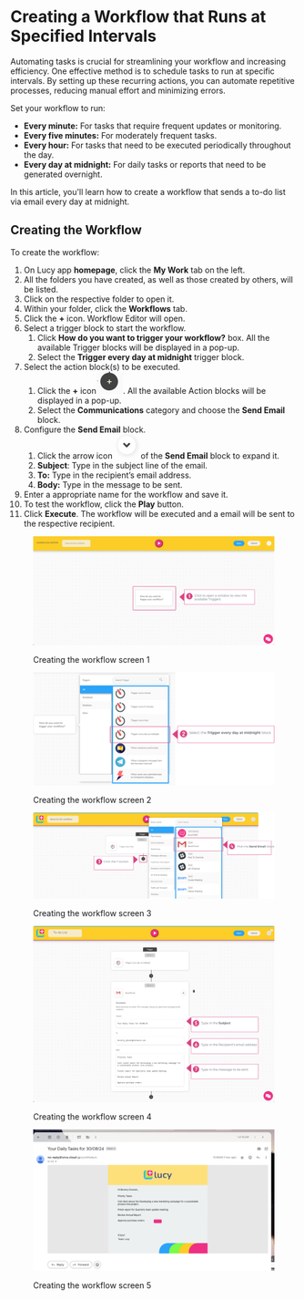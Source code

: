 # Creating a Workflow that Runs at Specified Intervals

Automating tasks is crucial for streamlining your workflow and increasing efficiency. One effective method is to schedule tasks to run at specific intervals. By setting up these recurring actions, you can automate repetitive processes, reducing manual effort and minimizing errors.

Set your workflow to run:

* **Every minute:** For tasks that require frequent updates or monitoring.
* **Every five minutes:** For moderately frequent tasks.
* **Every hour:** For tasks that need to be executed periodically throughout the day.
* **Every day at midnight:** For daily tasks or reports that need to be generated overnight.

In this article, you'll learn how to create a workflow that sends a to-do list via email every day at midnight.

## Creating the Workflow

To create the workflow:

1. On Lucy app **homepage**, click the **My Work** tab on the left.
2. All the folders you have created, as well as those created by others, will be listed.&#x20;
3. Click on the respective folder to open it.
4. Within your folder, click the **Workflows** tab.
5. Click the **+** icon. Workflow Editor will open.
6. Select a trigger block to start the workflow.
   1. Click **How do you want to trigger your workflow?** box. All the available Trigger blocks will be displayed in a pop-up.
   2. Select the **Trigger every day at midnight** trigger block.
7. Select the action block(s) to be executed.
   1. Click the **+** icon![](<../.gitbook/assets/image (12).png>). All the available Action blocks will be displayed in a pop-up.
   2. Select the **Communications** category and choose the **Send Email** block.
8. &#x20;Configure the **Send Email** block.
   1. Click the arrow icon ![](<../.gitbook/assets/image (13).png>)of the **Send Email** block to expand it.
   2. **Subject**: Type in the subject line of the email.
   3. **To:** Type in the recipient’s email address.
   4. **Body:** Type in the message to be sent.
9. Enter a appropriate name for the workflow and save it.
10. To test the workflow, click the **Play** button.
11. Click **Execute**. The workflow will be executed and a email will be sent to the respective recipient.

<figure><img src="../.gitbook/assets/CreatingAWorkfloWhen NewDataIsaddedToADatabase_S2.png" alt=""><figcaption><p>Creating the workflow screen 1</p></figcaption></figure>

<figure><img src="../.gitbook/assets/Creating a Workflow that Runs at Specified Intervals_S2_1.png" alt=""><figcaption><p>Creating the workflow screen 2</p></figcaption></figure>

<figure><img src="../.gitbook/assets/Creating a Workflow that Runs at Specified Intervals_S3_3.png" alt=""><figcaption><p>Creating the workflow screen 3</p></figcaption></figure>

<figure><img src="../.gitbook/assets/Creating a Workflow that Runs at Specified Intervals_S4_3.png" alt=""><figcaption><p>Creating the workflow screen 4</p></figcaption></figure>

<figure><img src="../.gitbook/assets/Creating a Workflow that Runs at Specified Intervals_S5_3.png" alt=""><figcaption><p>Creating the workflow screen 5</p></figcaption></figure>

